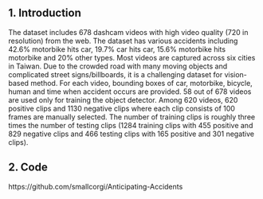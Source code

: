 <h2>1. Introduction</h2>
The dataset includes 678 dashcam videos with high video quality (720 in resolution) from the web. The dataset has various accidents including 42.6% motorbike hits car, 19.7% car hits car, 15.6% motorbike hits motorbike and 20% other types. Most videos are captured across six cities in Taiwan. Due to the crowded road with many moving objects and complicated street signs/billboards, it is a challenging dataset for vision-based method. For each video, bounding boxes of car, motorbike, bicycle, human and time when accident occurs are provided. 58 out of 678 videos are used only for training the object detector. Among 620 videos, 620 positive clips and 1130 negative clips where each clip consists of 100 frames are manually selected. The number of training clips is roughly three times the number of testing clips (1284 training clips with 455 positive and 829 negative clips and 466 testing clips with 165 positive and 301 negative clips).
<h2>2. Code</h2>
https://github.com/smallcorgi/Anticipating-Accidents